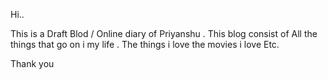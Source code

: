 Hi..

This is a Draft Blod / Online diary of Priyanshu . This blog consist of All the things that go on i my life .
    The things i love 
    the movies i love Etc. 
    
Thank you 